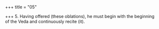 +++
title = "05"

+++
5. Having offered (these oblations), he must begin with the beginning of the Veda and continuously recite (it).
